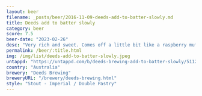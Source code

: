 ```yaml
---
layout: beer
filename: _posts/beer/2016-11-09-deeds-add-to-batter-slowly.md
title: Deeds add to batter slowly
category: beer
score: 7.5
beer-date: "2023-02-26"
desc: "Very rich and sweet. Comes off a little bit like a raspberry muffin with those standard stout chocolate notes. Probably better for winter. I don’t think I could have 2 though"
permalink: /beer/:title.html
img: /img/list/deeds-add-to-batter-slowly.jpeg
untappd: "https://untappd.com/b/deeds-brewing-add-to-batter-slowly/5112588"
country: "Australia"
brewery: "Deeds Brewing"
breweryURL: "/brewery/deeds-brewing.html"
style: "Stout - Imperial / Double Pastry"
---
```

